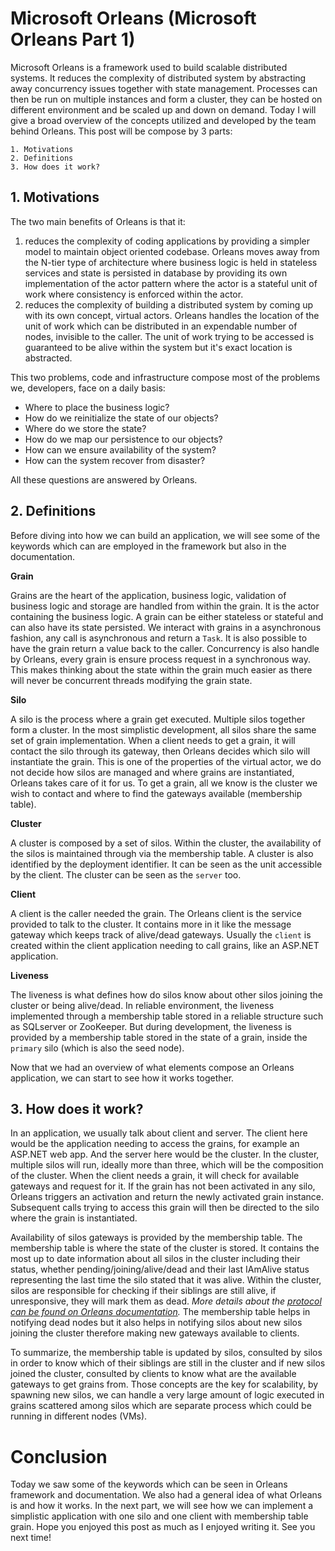 # Microsoft Orleans (Microsoft Orleans Part 1)

Microsoft Orleans is a framework used to build scalable distributed systems. It reduces the complexity of distributed system by abstracting away concurrency issues together with state management. Processes can then be run on multiple instances and form a cluster, they can be hosted on different environment and be scaled up and down on demand.
Today I will give a broad overview of the concepts utilized and developed by the team behind Orleans. This post will be compose by 3 parts:

```
1. Motivations
2. Definitions
3. How does it work?
```

## 1. Motivations

The two main benefits of Orleans is that it:

1. reduces the complexity of coding applications by providing a simpler model to maintain object oriented codebase. Orleans moves away from the N-tier type of architecture where business logic is held in stateless services and state is persisted in database by providing its own implementation of the actor pattern where the actor is a stateful unit of work where consistency is enforced within the actor.
2. reduces the complexity of building a distributed system by coming up with its own concept, virtual actors. Orleans handles the location of the unit of work which can be distributed in an expendable number of nodes, invisible to the caller. The unit of work trying to be accessed is guaranteed to be alive within the system but it's exact location is abstracted.

This two problems, code and infrastructure compose most of the problems we, developers, face on a daily basis: 

- Where to place the business logic? 
- How do we reinitialize the state of our objects? 
- Where do we store the state? 
- How do we map our persistence to our objects? 
- How can we ensure availability of the system? 
- How can the system recover from disaster? 

All these questions are answered by Orleans.

## 2. Definitions

Before diving into how we can build an application, we will see some of the keywords which can are employed in the framework but also in the documentation.

__Grain__

Grains are the heart of the application, business logic, validation of business logic and storage are handled from within the grain. It is the actor containing the business logic. A grain can be either stateless or stateful and can also have its state persisted. We interact with grains in a asynchronous fashion, any call is asynchronous and return a `Task`. It is also possible to have the grain return a value back to the caller.
Concurrency is also handle by Orleans, every grain is ensure process request in a synchronous way. This makes thinking about the state within the grain much easier as there will never be concurrent threads modifying the grain state.

__Silo__

A silo is the process where a grain get executed. Multiple silos together form a cluster. In the most simplistic development, all silos share the same set of grain implementation. 
When a client needs to get a grain, it will contact the silo through its gateway, then Orleans decides which silo will instantiate the grain. This is one of the properties of the virtual actor, we do not decide how silos are managed and where grains are instantiated, Orleans takes care of it for us. To get a grain, all we know is the cluster we wish to contact and where to find the gateways available (membership table).

__Cluster__

A cluster is composed by a set of silos. Within the cluster, the availability of the silos is maintained through via the membership table. A cluster is also identified by the deployment identifier. It can be seen as the unit accessible by the client. The cluster can be seen as the `server` too.

__Client__

A client is the caller needed the grain. The Orleans client is the service provided to talk to the cluster. It contains more in it like the message gateway which keeps track of alive/dead gateways. Usually the `client` is created within the client application needing to call grains, like an ASP.NET application.

__Liveness__

The liveness is what defines how do silos know about other silos joining the cluster or being alive/dead. In reliable environment, the liveness implemented through a membership table stored in a reliable structure such as SQLserver or ZooKeeper. But during development, the liveness is provided by a membership table stored in the state of a grain, inside the `primary` silo (which is also the seed node). 

Now that we had an overview of what elements compose an Orleans application, we can start to see how it works together.

## 3. How does it work?

In an application, we usually talk about client and server. The client here would be the application needing to access the grains, for example an ASP.NET web app. And the server here would be the cluster.
In the cluster, multiple silos will run, ideally more than three, which will be the composition of the cluster.
When the client needs a grain, it will check for available gateways and request for it. 
If the grain has not been activated in any silo, Orleans triggers an activation and return the newly activated grain instance. Subsequent calls trying to access this grain will then be directed to the silo where the grain is instantiated.

Availability of silos gateways is provided by the membership table. The membership table is where the state of the cluster is stored. It contains the most up to date information about all silos in the cluster including their status, whether pending/joining/alive/dead and their last IAmAlive status representing the last time the silo stated that it was alive.
Within the cluster, silos are responsible for checking if their siblings are still alive, if unresponsive, they will mark them as dead.
_More details about the [protocol can be found on Orleans documentation](https://dotnet.github.io/orleans/Documentation/Runtime-Implementation-Details/Cluster-Management.html)._
The membership table helps in notifying dead nodes but it also helps in notifying silos about new silos joining the cluster therefore making new gateways available to clients.

To summarize, the membership table is updated by silos, consulted by silos in order to know which of their siblings are still in the cluster and if new silos joined the cluster, consulted by clients to know what are the available gateways to get grains from. 
Those concepts are the key for scalability, by spawning new silos, we can handle a very large amount of logic executed in grains scattered among silos which are separate process which could be running in different nodes (VMs).

# Conclusion

Today we saw some of the keywords which can be seen in Orleans framework and documentation. We also had a general idea of what Orleans is and how it works. In the next part, we will see how we can implement a simplistic application with one silo and one client with membership table grain. Hope you enjoyed this post as much as I enjoyed writing it. See you next time!